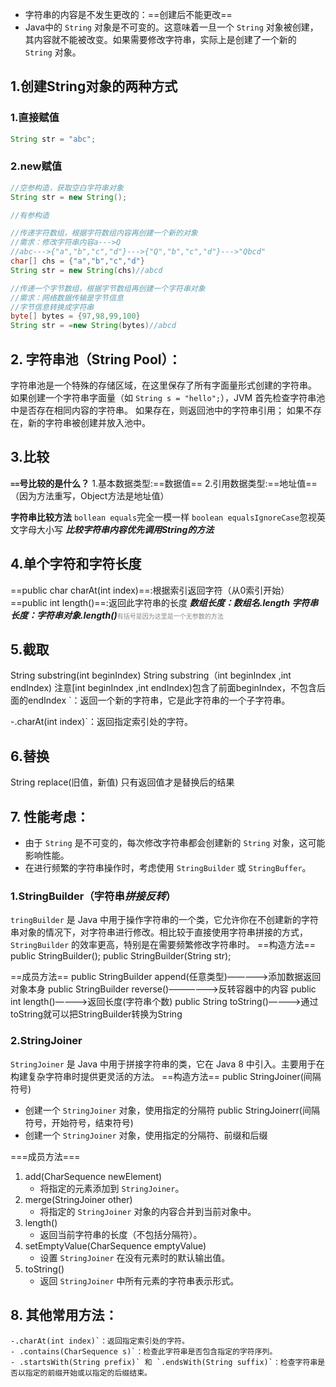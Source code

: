 * 字符串的内容是不发生更改的：==创建后不能更改==
* Java中的 `String` 对象是不可变的。这意味着一旦一个 `String` 对象被创建，其内容就不能被改变。如果需要修改字符串，实际上是创建了一个新的 `String` 对象。
## 1.创建String对象的两种方式
### 1.直接赋值
```java
String str = "abc";
```
### 2.new赋值
```java
//空参构造，获取空白字符串对象
String str = new String();

//有参构造

//传递字符数组，根据字符数组内容再创建一个新的对象
//需求：修改字符串内容a--->Q
//abc--->{"a","b","c","d"}--->{"Q","b","c","d"}--->"Qbcd"
char[] chs = {"a","b","c","d"}
String str = new String(chs)//abcd

//传递一个字节数组，根据字节数组再创建一个字符串对象
//需求：网络数据传输是字节信息
//字节信息转换成字符串
byte[] bytes = {97,98,99,100}
String str = =new String(bytes)//abcd
```
## 2. 字符串池（String Pool）：
   字符串池是一个特殊的存储区域，在这里保存了所有字面量形式创建的字符串。
   如果创建一个字符串字面量（如 `String s = "hello";`），JVM 首先检查字符串池中是否存在相同内容的字符串。
   如果存在，则返回池中的字符串引用；
   如果不存在，新的字符串被创建并放入池中。
## 3.比较
**`==`号比较的是什么？**
1.基本数据类型:==数据值==
2.引用数据类型:==地址值==（因为方法重写，Object方法是地址值）

**字符串比较方法**
`bollean equals`完全一模一样
`boolean equalsIgnoreCase`忽视英文字母大小写
***比较字符串内容优先调用String的方法***
## 4.单个字符和字符长度
==public char charAt(int index)==:根据索引返回字符（从0索引开始）
==public int length()==:返回此字符串的长度
***数组长度：数组名.length
字符串长度：字符串对象.length()***<span style="font-size: 10; color: #888;">有括号是因为这里是一个无参数的方法</span>
## 5.截取
String substring(int beginIndex)
String substring（int beginIndex ,int endIndex)
注意\[int beginIndex ,int endIndex)包含了前面beginIndex，不包含后面的endIndex
`：返回一个新的字符串，它是此字符串的一个子字符串。

   -.charAt(int index)`：返回指定索引处的字符。
## 6.替换
String replace(旧值，新值)
只有返回值才是替换后的结果

## 7. 性能考虑：
 - 由于 `String` 是不可变的，每次修改字符串都会创建新的 `String` 对象，这可能影响性能。
 - 在进行频繁的字符串操作时，考虑使用 `StringBuilder` 或 `StringBuffer`。
### 1.StringBuilder（字符串*拼接反转*）
`tringBuilder` 是 Java 中用于操作字符串的一个类，它允许你在不创建新的字符串对象的情况下，对字符串进行修改。相比较于直接使用字符串拼接的方式，`StringBuilder` 的效率更高，特别是在需要频繁修改字符串时。
==构造方法==
public StringBuilder();
public StringBuilder(String str);

==成员方法==
public StringBuilder append(任意类型)——--->添加数据返回对象本身
public StringBuilder reverse()——————>反转容器中的内容
public int length()————>返回长度(字符串个数)
public String toString()————>通过toString就可以把StringBuilder转换为String
### 2.StringJoiner
`StringJoiner` 是 Java 中用于拼接字符串的类，它在 Java 8 中引入。主要用于在构建复杂字符串时提供更灵活的方法。
==构造方法==
public StringJoiner(间隔符号)                          
* 创建一个 `StringJoiner` 对象，使用指定的分隔符
public StringJoinerr(间隔符号，开始符号，结束符号)       
* 创建一个 `StringJoiner` 对象，使用指定的分隔符、前缀和后缀

===成员方法===
1. add(CharSequence newElement)
    - 将指定的元素添加到 `StringJoiner`。
2. merge(StringJoiner other) 
    - 将指定的 `StringJoiner` 对象的内容合并到当前对象中。
3. length()
    - 返回当前字符串的长度（不包括分隔符）。
4. setEmptyValue(CharSequence emptyValue)    
    - 设置 `StringJoiner` 在没有元素时的默认输出值。
5. toString()
    - 返回 `StringJoiner` 中所有元素的字符串表示形式。

## 8. 其他常用方法：
    -.charAt(int index)`：返回指定索引处的字符。
    - .contains(CharSequence s)`：检查此字符串是否包含指定的字符序列。
    - .startsWith(String prefix)` 和 `.endsWith(String suffix)`：检查字符串是否以指定的前缀开始或以指定的后缀结束。
